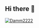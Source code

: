 ## Hi there 👋

[![Damm2222](https://github-readme-stats.vercel.app/api/pin/?username=Damm2222&repo=tricard-app)](https://github.com/Damm2222/Damm2222/edit/main/README.md)
<!--
**Damm2222/Damm2222** is a ✨ _special_ ✨ repository because its `README.md` (this file) appears on your GitHub profile.

Here are some ideas to get you started:

- 🔭 I’m currently working on ...
- 🌱 I’m currently learning ...
- 👯 I’m looking to collaborate on ...
- 🤔 I’m looking for help with ...
- 💬 Ask me about ...
- 📫 How to reach me: ...
- 😄 Pronouns: ...
- ⚡ Fun fact: ...
-->
